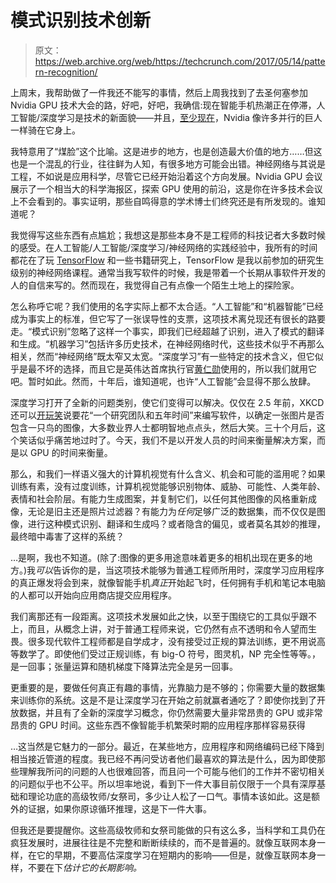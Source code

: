 # 模式识别技术创新

> 原文：<https://web.archive.org/web/https://techcrunch.com/2017/05/14/pattern-recognition/>

上周末，我帮助做了一件我还不能写的事情，然后上周我找到了去圣何塞参加 Nvidia GPU 技术大会的路，好吧，好吧，我确信:现在智能手机热潮正在停滞，人工智能/深度学习是技术的新面貌——并且，[至少现在](https://web.archive.org/web/20230131061834/https://techcrunch.com/2017/04/05/google-says-its-custom-machine-learning-chips-are-often-15-30x-faster-than-gpus-and-cpus/)，Nvidia 像许多并行的巨人一样骑在它身上。

我特意用了“煤脸”这个比喻。这是进步的地方，也是创造最大价值的地方……但这也是一个混乱的行业，往往鲜为人知，有很多地方可能会出错。神经网络与其说是工程，不如说是应用科学，尽管它已经开始沿着这个方向发展。Nvidia GPU 会议展示了一个相当大的科学海报区，探索 GPU 使用的前沿，这是你在许多技术会议上不会看到的。事实证明，那些自鸣得意的学术博士们终究还是有所发现的。谁知道呢？

我觉得写这些东西有点尴尬；我想这是那些本身不是工程师的科技记者大多数时候的感受。在人工智能/人工智能/深度学习/神经网络的实践经验中，我所有的时间都花在了玩 [TensorFlow](https://web.archive.org/web/20230131061834/https://www.tensorflow.org/) 和一些书籍研究上，TensorFlow 是我以前参加的研究生级别的神经网络课程。通常当我写软件的时候，我是带着一个长期从事软件开发的人的自信来写的。然而现在，我觉得自己有点像一个陌生土地上的探险家。

怎么称呼它呢？我们使用的名字实际上都不太合适。“人工智能”和“机器智能”已经成为事实上的标准，但它写了一张误导性的支票，这项技术离兑现还有很长的路要走。“模式识别”忽略了这样一个事实，即我们已经超越了识别，进入了模式的翻译和生成。“机器学习”包括许多历史技术，在神经网络时代，这些技术似乎不再那么相关，然而“神经网络”既太窄又太宽。“深度学习”有一些特定的技术含义，但它似乎是最不坏的选择，而且它是英伟达首席执行官[黄仁勋](https://web.archive.org/web/20230131061834/http://nvidianews.nvidia.com/bios/jensen-huang)使用的，所以我们就用它吧。暂时如此。然而，十年后，谁知道呢，也许“人工智能”会显得不那么放肆。

深度学习打开了全新的问题类别，使它们变得可以解决。仅仅在 2.5 年前，XKCD 还可以[开玩笑](https://web.archive.org/web/20230131061834/https://xkcd.com/1425/)说要花“一个研究团队和五年时间”来编写软件，以确定一张图片是否包含一只鸟的图像，大多数业界人士都明智地点点头，然后大笑。三十个月后，这个笑话似乎痛苦地过时了。今天，我们不是以开发人员的时间来衡量解决方案，而是以 GPU 的时间来衡量。

那么，和我们一样语义强大的计算机视觉有什么含义、机会和可能的滥用呢？如果训练有素，没有过度训练，计算机视觉能够识别物体、威胁、可能性、人类年龄、表情和社会阶层。有能力生成图案，并复制它们，以任何其他图像的风格重新成像，无论是旧主还是照片过滤器？有能力为*任何*足够广泛的数据集，而不仅仅是图像，进行这种模式识别、翻译和生成吗？或者隐含的偏见，或者莫名其妙的推理，最终暗中毒害了这样的系统？

…是啊，我也不知道。(除了:图像的更多用途意味着更多的相机出现在更多的地方。)我*可以*告诉你的是，当这项技术能够为普通工程师所用时，深度学习应用程序的真正爆发将会到来，就像智能手机*真正*开始起飞时，任何拥有手机和笔记本电脑的人都可以开始向应用商店提交应用程序。

我们离那还有一段距离。这项技术发展如此之快，以至于围绕它的工具似乎跟不上，而且，从概念上讲，对于普通工程师来说，它仍然有点不透明和令人望而生畏。很多现代软件工程师都是自学成才，没有接受过正规的算法训练，更不用说高等数学了。即使他们受过正规训练，有 big-O 符号，图灵机，NP 完全性等等。，是一回事；张量运算和随机梯度下降算法完全是另一回事。

更重要的是，要做任何真正有趣的事情，光靠脑力是不够的；你需要大量的数据集来训练你的系统。这是不是让深度学习在开始之前就赢者通吃了？即使你找到了开放数据，并且有了全新的深度学习概念，你仍然需要大量非常昂贵的 GPU 或非常昂贵的 GPU 时间。这些东西不像智能手机繁荣时期的应用程序那样容易获得

…这当然是它魅力的一部分。最近，在某些地方，应用程序和网络编码已经下降到相当接近管道的程度。我已经不再问受访者他们最喜欢的算法是什么，因为即使那些理解我所问的问题的人也很难回答，而且问一个可能与他们的工作并不密切相关的问题似乎也不公平。所以坦率地说，看到下一件大事目前仅限于一个具有深厚基础和理论功底的高级牧师/女祭司，多少让人松了一口气。事情本该如此。这是额外的证据，如果你原谅循环推理，这是下一件大事。

但我还是要提醒你。这些高级牧师和女祭司能做的只有这么多，当科学和工具仍在疯狂发展时，进展往往是不完整和断断续续的，而不是普遍的。就像互联网本身一样，在它的早期，不要高估深度学习在短期内的影响——但是，就像互联网本身一样，不要在下*估计它的长期影响。*